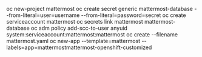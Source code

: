 oc new-project mattermost
oc create secret generic mattermost-database --from-literal=user=username --from-literal=password=secret
oc create serviceaccount mattermost
oc secrets link mattermost mattermost-database
oc adm policy add-scc-to-user anyuid system:serviceaccount:mattermost:mattermost
oc create --filename mattermost.yaml
oc new-app --template=mattermost --labels=app=mattermostmattermost-openshift-customized
